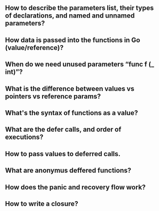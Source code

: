 ## How to describe the parameters list, their types of declarations, and named and unnamed parameters?
## How data is passed into the functions in Go (value/reference)?
## When do we need unused parameters “func f (_ int)”? 
## What is the difference between values vs pointers vs reference params?
## What's the syntax of functions as a value?
## What are the defer calls, and order of executions?
## How to pass values to deferred calls.
## What are anonymus deffered functions?
## How does the panic and recovery flow work?
## How to write a closure?